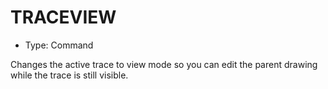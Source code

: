 # TRACEVIEW

- Type: Command

Changes the active trace to view mode so you can edit the parent drawing while the trace is still visible.
